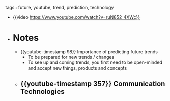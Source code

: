 tags:: future, youtube, trend, prediction, technology

- {{video https://www.youtube.com/watch?v=ruN852_4XWc}}
- # Notes
	- {{youtube-timestamp 98}} Importance of predicting future trends
		- To be prepared for new trends / changes
		- To see up and coming trends, you first need to be open-minded and accept new things, products and concepts
	- {{youtube-timestamp 357}} Communication Technologies
		-